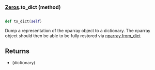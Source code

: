 ### [Zeros](Zeros.md).to_dict (method)


```py

def to_dict(self)

```



Dump a representation of the nparray object to a dictionary.  The
nparray object should then be able to be fully restored via
[nparray.from_dict](nparray.from_dict.md)

Returns
----------
* (dictionary)

